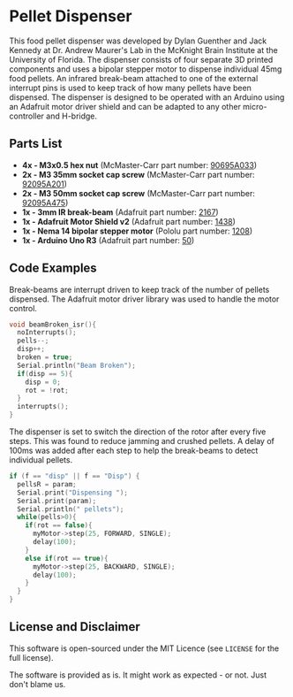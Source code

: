 # Pellet Dispenser

This food pellet dispenser was developed by Dylan Guenther and Jack Kennedy at Dr. Andrew Maurer's Lab in the McKnight Brain Institute at the University of Florida. The dispenser consists of four separate 3D printed components and uses a bipolar stepper motor to dispense individual 45mg food pellets. An infrared break-beam attached to one of the external interrupt pins is used to keep track of how many pellets have been dispensed. The dispenser is designed to be operated with an Arduino using an Adafruit motor driver shield and can be adapted to any other micro-controller and H-bridge.

## Parts List
* __4x - M3x0.5 hex nut__ (McMaster-Carr part number: [90695A033](http://www.mcmaster.com/#90695A033))
* __2x - M3 35mm socket cap screw__ (McMaster-Carr part number: [92095A201](http://www.mcmaster.com/#92095A201))
* __2x - M3 50mm socket cap screw__ (McMaster-Carr part number: [92095A475](http://www.mcmaster.com/#92095A475))
* __1x - 3mm IR break-beam__ (Adafruit part number: [2167](https://www.adafruit.com/product/2167))
* __1x - Adafruit Motor Shield v2__ (Adafruit part number: [1438](https://www.adafruit.com/product/1438))
* __1x - Nema 14 bipolar stepper motor__ (Pololu part number: [1208](https://www.pololu.com/product/1208))
* __1x - Arduino Uno R3__ (Adafruit part number: [50](https://www.adafruit.com/products/50))

## Code Examples
Break-beams are interrupt driven to keep track of the number of pellets dispensed. The Adafruit motor driver library was used to handle the motor control.
```cpp
void beamBroken_isr(){
  noInterrupts();
  pells--;
  disp++;
  broken = true;
  Serial.println("Beam Broken");
  if(disp == 5){
    disp = 0;
    rot = !rot;
  }
  interrupts();
}
```
The dispenser is set to switch the direction of the rotor after every five steps. This was found to reduce jamming and crushed pellets. A delay of 100ms was added after each step to help the break-beams to detect individual pellets.
```cpp
if (f == "disp" || f == "Disp") {
  pellsR = param;
  Serial.print("Dispensing ");
  Serial.print(param);
  Serial.println(" pellets");
  while(pells>0){
    if(rot == false){
      myMotor->step(25, FORWARD, SINGLE);
      delay(100);
    }
    else if(rot == true){
      myMotor->step(25, BACKWARD, SINGLE);
      delay(100);
    }
  }
}
```
## License and Disclaimer
This software is open-sourced under the MIT Licence (see ```LICENSE``` for the full license).

The software is provided as is. It might work as expected - or not. Just don't blame us.

